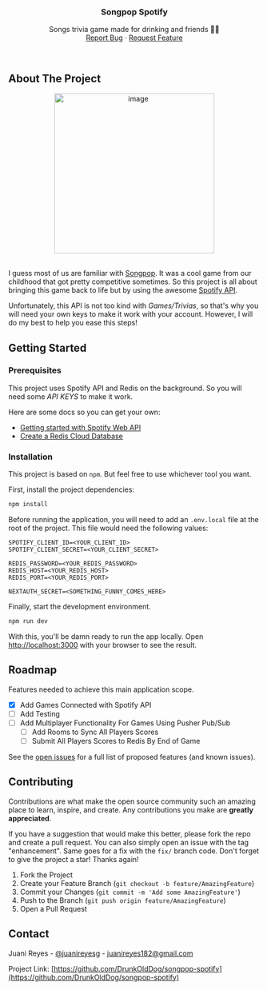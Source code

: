 <div align="center">
  <h3 align="center">Songpop Spotify</h3>

  <p align="center">
    Songs trivia game made for drinking and friends 🎉🍻
    <br />
    <a href="https://github.com/DrunkOldDog/songpop-spotify/issues">Report Bug</a>
    ·
    <a href="https://github.com/DrunkOldDog/songpop-spotify/issues">Request Feature</a>
  </p>
</div>

<br />

## About The Project 

<div align="center">
  <img width="320" alt="image" src="https://github.com/DrunkOldDog/songpop-spotify/assets/21226219/48f40658-cc37-4c7b-aee2-0b7b82866905">
</div>
<br />

I guess most of us are familiar with [Songpop](https://en.wikipedia.org/wiki/SongPop). It was a cool game from our childhood that got pretty competitive sometimes. So this project is all about bringing this game back to life but by using the awesome [Spotify API](https://developer.spotify.com/documentation/web-api).

Unfortunately, this API is not too kind with _Games/Trivias_, so that's why you will need your own keys to make it work with your account. However, I will do my best to help you ease this steps!


## Getting Started

### Prerequisites

This project uses Spotify API and Redis on the background. So you will need some _API KEYS_ to make it work.

Here are some docs so you can get your own:
- [Getting started with Spotify Web API](https://developer.spotify.com/documentation/web-api/tutorials/getting-started)
- [Create a Redis Cloud Database](https://docs.redis.com/latest/rc/databases/create-database/)

### Installation

This project is based on `npm`. But feel free to use whichever tool you want.

First, install the project dependencies:

```bash
npm install
```

Before running the application, you will need to add an `.env.local` file at the root of the project. This file would need the following values:

```
SPOTIFY_CLIENT_ID=<YOUR_CLIENT_ID>
SPOTIFY_CLIENT_SECRET=<YOUR_CLIENT_SECRET>

REDIS_PASSWORD=<YOUR_REDIS_PASSWORD>
REDIS_HOST=<YOUR_REDIS_HOST>
REDIS_PORT=<YOUR_REDIS_PORT>

NEXTAUTH_SECRET=<SOMETHING_FUNNY_COMES_HERE>
```

Finally, start the development environment.

```bash
npm run dev
```


With this, you'll be damn ready to run the app locally. Open [http://localhost:3000](http://localhost:3000) with your browser to see the result.

## Roadmap

Features needed to achieve this main application scope.

- [x] Add Games Connected with Spotify API
- [ ] Add Testing
- [ ] Add Multiplayer Functionality For Games Using Pusher Pub/Sub
  - [ ] Add Rooms to Sync All Players Scores
  - [ ] Submit All Players Scores to Redis By End of Game

See the [open issues](https://github.com/DrunkOldDog/songpop-spotify/issues) for a full list of proposed features (and known issues).

## Contributing

Contributions are what make the open source community such an amazing place to learn, inspire, and create. Any contributions you make are **greatly appreciated**.

If you have a suggestion that would make this better, please fork the repo and create a pull request. You can also simply open an issue with the tag "enhancement". Same goes for a fix with the `fix/` branch code.
Don't forget to give the project a star! Thanks again!

1. Fork the Project
2. Create your Feature Branch (`git checkout -b feature/AmazingFeature`)
3. Commit your Changes (`git commit -m 'Add some AmazingFeature'`)
4. Push to the Branch (`git push origin feature/AmazingFeature`)
5. Open a Pull Request

## Contact

Juani Reyes - [@juanireyesg](https://twitter.com/juanireyesg) - juanireyes182@gmail.com

Project Link: [https://github.com/DrunkOldDog/songpop-spotify](https://github.com/DrunkOldDog/songpop-spotify)
